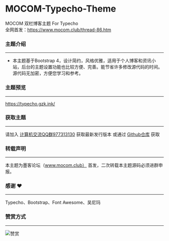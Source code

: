 # MOCOM-Typecho-Theme
MOCOM 双栏博客主题 For Typecho    
全网首发：https://www.mocom.club/thread-86.htm

### 主题介绍
----------
 - 本主题基于Bootstrap 4，设计简约，风格优雅，适用于个人博客和资讯小站，后台的主题设置功能也比较方便、完善。能节省许多修改源代码的时间。源代码无加密，方便您学习和参考。

### 主题预览
----------
https://typecho.gzk.ink/

### 获取主题
----------
请加入 [计算机交流QQ群977313130][1] 获取最新发行版本
或通过 [Github仓库][2] 获取

### 转载声明
----------
本主题为墨客论坛（www.mocom.club） 首发，二次转载本主题源码必须进群申报。

### 感谢 ❤
----------
Typecho、Bootstrap、Font Awesome、吴尼玛

### 赞赏方式
----------
![赞赏](https://i.loli.net/2020/04/05/CdJlrByEo5RZh6c.jpg "赞赏")




  [1]: https://shang.qq.com/wpa/qunwpa?idkey=c00634bc84f08d0d1c0758dd7ece6c32c9d1ebc5f7007e4a54cdfac36e0b44d6 
  [2]: https://github.com/GongZhengke/MOCOM-Typecho-Theme/releases
